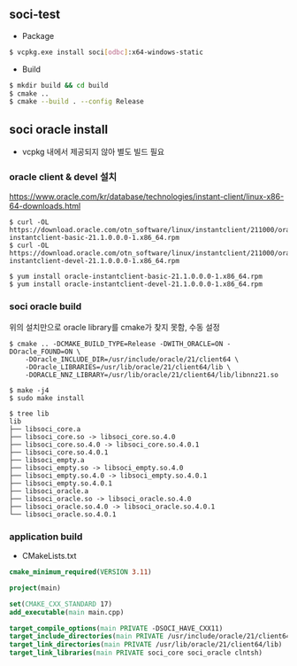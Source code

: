 
## soci-test

- Package
```sh
$ vcpkg.exe install soci[odbc]:x64-windows-static
```

- Build
```sh
$ mkdir build && cd build
$ cmake .. 
$ cmake --build . --config Release
```

## soci oracle install 
- vcpkg 내에서 제공되지 않아 별도 빌드 필요 

### oracle client & devel 설치 
https://www.oracle.com/kr/database/technologies/instant-client/linux-x86-64-downloads.html

```
$ curl -OL https://download.oracle.com/otn_software/linux/instantclient/211000/oracle-instantclient-basic-21.1.0.0.0-1.x86_64.rpm
$ curl -OL https://download.oracle.com/otn_software/linux/instantclient/211000/oracle-instantclient-devel-21.1.0.0.0-1.x86_64.rpm

$ yum install oracle-instantclient-basic-21.1.0.0.0-1.x86_64.rpm
$ yum install oracle-instantclient-devel-21.1.0.0.0-1.x86_64.rpm
```

### soci oracle build 
위의 설치만으로 oracle library를 cmake가 찾지 못함, 수동 설정 

```
$ cmake .. -DCMAKE_BUILD_TYPE=Release -DWITH_ORACLE=ON -DOracle_FOUND=ON \
	-DOracle_INCLUDE_DIR=/usr/include/oracle/21/client64 \
	-DOracle_LIBRARIES=/usr/lib/oracle/21/client64/lib \
	-DORACLE_NNZ_LIBRARY=/usr/lib/oracle/21/client64/lib/libnnz21.so
  
$ make -j4
$ sudo make install
```

```
$ tree lib
lib
├── libsoci_core.a
├── libsoci_core.so -> libsoci_core.so.4.0
├── libsoci_core.so.4.0 -> libsoci_core.so.4.0.1
├── libsoci_core.so.4.0.1
├── libsoci_empty.a
├── libsoci_empty.so -> libsoci_empty.so.4.0
├── libsoci_empty.so.4.0 -> libsoci_empty.so.4.0.1
├── libsoci_empty.so.4.0.1
├── libsoci_oracle.a
├── libsoci_oracle.so -> libsoci_oracle.so.4.0
├── libsoci_oracle.so.4.0 -> libsoci_oracle.so.4.0.1
└── libsoci_oracle.so.4.0.1
```

### application build 

- CMakeLists.txt
```cmake
cmake_minimum_required(VERSION 3.11)

project(main)

set(CMAKE_CXX_STANDARD 17)
add_executable(main main.cpp)

target_compile_options(main PRIVATE -DSOCI_HAVE_CXX11)
target_include_directories(main PRIVATE /usr/include/oracle/21/client64)
target_link_directories(main PRIVATE /usr/lib/oracle/21/client64/lib)
target_link_libraries(main PRIVATE soci_core soci_oracle clntsh)
```
